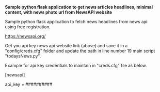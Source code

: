 **Sample python flask application to get news articles headlines, minimal content, with news photo url from NewsAPI website**

Sample python flask application to fetch news headlines from news api using free registration.

https://newsapi.org/

Get you api key news api website link (above) and save it in a "config/creds.cfg" folder and update the path in line number 19 main script "todaysNews.py".

Example for api key credentials to maintain in "creds.cfg" file as below. 

[newsapi]

api_key = ##########

